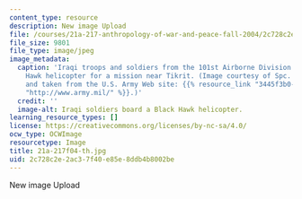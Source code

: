 ```yaml
---
content_type: resource
description: New image Upload
file: /courses/21a-217-anthropology-of-war-and-peace-fall-2004/2c728c2e2ac37f40e85e8ddb4b8002be_21a-217f04-th.jpg
file_size: 9801
file_type: image/jpeg
image_metadata:
  caption: 'Iraqi troops and soldiers from the 101st Airborne Division board a Black
    Hawk helicopter for a mission near Tikrit. (Image courtesy of Spc. Teddy Wade
    and taken from the U.S. Army Web site: {{% resource_link "3445f3b0-0350-49ba-a676-4e6d17880111"
    "http://www.army.mil/" %}}.)'
  credit: ''
  image-alt: Iraqi soldiers board a Black Hawk helicopter.
learning_resource_types: []
license: https://creativecommons.org/licenses/by-nc-sa/4.0/
ocw_type: OCWImage
resourcetype: Image
title: 21a-217f04-th.jpg
uid: 2c728c2e-2ac3-7f40-e85e-8ddb4b8002be
---
```

New image Upload